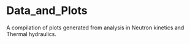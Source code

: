 # Data_and_Plots
A compilation of plots generated from analysis in Neutron kinetics and Thermal hydraulics.
